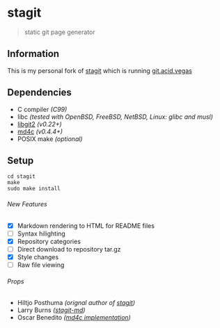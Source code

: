 # stagit
> static git page generator

## Information
This is my personal fork of [stagit](https://codemadness.org/stagit.html) which is running [git.acid.vegas](https://git.acid.vegas/)

## Dependencies
- C compiler *(C99)*
- libc *(tested with OpenBSD, FreeBSD, NetBSD, Linux: glibc and musl)*
- [libgit2](https://github.com/libgit2/libgit2) *(v0.22+)*
- [md4c](https://github.com/mity/md4c) *(v0.4.4+)* 
- POSIX make *(optional)*

## Setup
```shell
cd stagit
make
sudo make install
```

###### New Features
- [X] Markdown rendering to HTML for README files
- [ ] Syntax hilighting
- [X] Repository categories
- [ ] Direct download to repository tar.gz
- [X] Style changes
- [ ] Raw file viewing

###### Props
- Hiltjo Posthuma *(orignal author of [stagit](https://codemadness.org/git/stagit/))*
- Larry Burns *([stagit-md](https://github.com/lmburns/stagit-md))*
- Oscar Benedito *([md4c implementation](https://oscarbenedito.com/blog/2020/08/adding-about-pages-to-stagit/))*